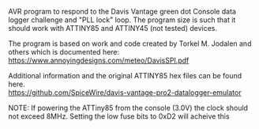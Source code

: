  AVR program to respond to the Davis Vantage green dot Console data 
 logger challenge and "PLL lock" loop.  The program size is such that
 it should work with ATTINY85 and ATTINY45 (not tested) devices.                
                                                                 
 The program is based on work and code created by Torkel M. Jodalen 
 and others which is documented here:                            
       https://www.annoyingdesigns.com/meteo/DavisSPI.pdf        
                                                                 
 Additional information and the original ATTINY85 hex files can be
 found here.                                                     
      https://github.com/SpiceWire/davis-vantage-pro2-datalogger-emulator

NOTE: If powering the ATTiny85 from the console (3.0V) the clock should not
      exceed 8MHz.  Setting the low fuse bits to 0xD2 will acheive this
